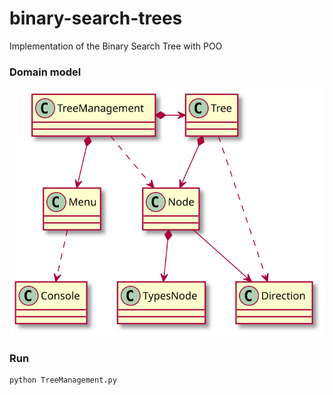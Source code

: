 # binary-search-trees
Implementation of the Binary Search Tree with POO


### Domain model
![image](https://github.com/vfred0/binary-search-trees/blob/main/out/binary-search-tree/BST.svg)

### Run
```
python TreeManagement.py
```
